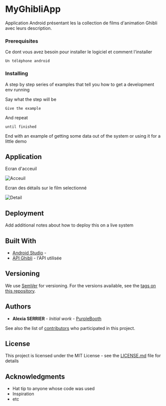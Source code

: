 # MyGhibliApp


Application Android présentant les la collection de films d'animation Ghibli avec leurs description.


### Prerequisites

Ce dont vous avez besoin pour installer le logiciel et comment l'installer

```
Un téléphone android
```

### Installing

A step by step series of examples that tell you how to get a development env running

Say what the step will be

```
Give the example
```

And repeat

```
until finished
```

End with an example of getting some data out of the system or using it for a little demo

## Application
Ecran d'acceuil

![Acceuil](https://user-images.githubusercontent.com/56538671/82113805-10ebe500-9759-11ea-83f5-52c49a7fd8f8.PNG)

Ecran des détails sur le film selectionné

![Detail](https://user-images.githubusercontent.com/56538671/82113810-16e1c600-9759-11ea-9c66-308bc8bb3847.PNG)



## Deployment

Add additional notes about how to deploy this on a live system

## Built With

* [Android Studio](https://developer.android.com/studio/) -
* [API Ghibli](https://ghibliapi.herokuapp.com/) - l'API utilisée


## Versioning

We use [SemVer](http://semver.org/) for versioning. For the versions available, see the [tags on this repository](https://github.com/your/project/tags). 

## Authors

* **Alexia SERRIER** - *Initial work* - [PurpleBooth](https://github.com/PurpleBooth)

See also the list of [contributors](https://github.com/your/project/contributors) who participated in this project.

## License

This project is licensed under the MIT License - see the [LICENSE.md](LICENSE.md) file for details

## Acknowledgments

* Hat tip to anyone whose code was used
* Inspiration
* etc

